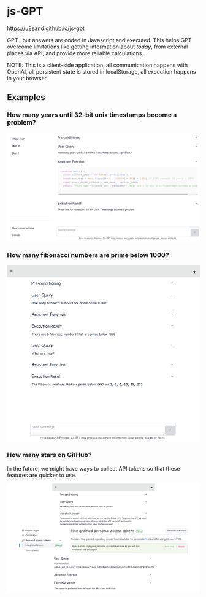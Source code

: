 # js-GPT

<https://u8sand.github.io/js-gpt>

GPT--but answers are coded in Javascript and executed. This helps GPT overcome limitations like getting information about *today*, from external places via API, and provide more reliable calculations.

NOTE: This is a client-side application, all communication happens with OpenAI, all persistent state is stored in localStorage, all execution happens in your browser.

## Examples

### How many years until 32-bit unix timestamps become a problem?
![A screenshot of the app in action](./public/demo1.png)

### How many fibonacci numbers are prime below 1000?
![A screenshot of the app in action](./public/demo2.png)

### How many stars on GitHub?
In the future, we might have ways to collect API tokens so that these features are quicker to use.

![A screenshot of the app in action](./public/demo3.png)
